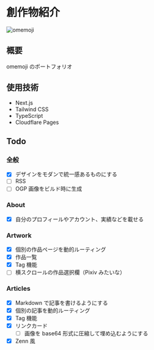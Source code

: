 # 創作物紹介

![omemoji](https://github.com/omemoji/omemoji.com/assets/68148226/11ebcc2b-a4ce-4c62-a3fc-3f26fae5e7c6)

## 概要

omemoji のポートフォリオ

## 使用技術

- Next.js
- Tailwind CSS
- TypeScript
- Cloudflare Pages

## Todo

### 全般

- [x] デザインをモダンで統一感あるものにする
- [ ] RSS
- [ ] OGP 画像をビルド時に生成

### About

- [x] 自分のプロフィールやアカウント、実績などを載せる

### Artwork

- [x] 個別の作品ページを動的ルーティング
- [x] 作品一覧
- [x] Tag 機能
- [ ] 横スクロールの作品選択欄（Pixiv みたいな）

### Articles

- [x] Markdown で記事を書けるようにする
- [x] 個別の記事を動的ルーティング
- [x] Tag 機能
- [x] リンクカード
  - [ ] 画像を base64 形式に圧縮して埋め込むようにする
- [x] Zenn 風
